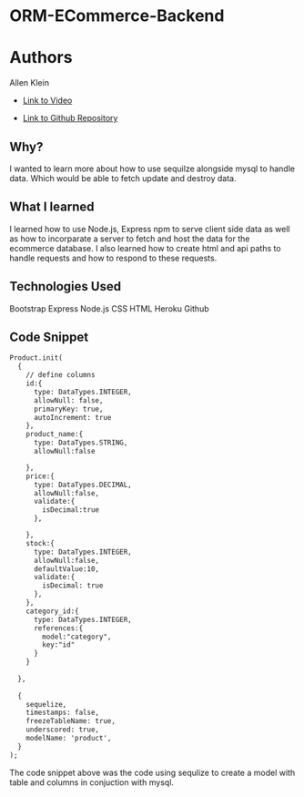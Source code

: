 # ORM-ECommerce-Backend
# Authors

Allen Klein
- [Link to Video](https://watch.screencastify.com/v/xd42bg6XermxK3KfwQ70)

- [Link to Github Repository](https://github.com/allen-ek/ORM-ECommerce-Backend)

## Why?
I wanted to learn more about how to use sequilze alongside mysql to handle data. Which would be able to fetch update and destroy data.

## What I learned
I learned how to use Node.js, Express npm to serve client side data as well as how to incorparate a server to fetch and host the data for 
the ecommerce database. I also learned how to create html and api paths to handle requests and how to respond to these requests.
## Technologies Used
Bootstrap
Express
Node.js
CSS
HTML
Heroku
Github

## Code Snippet
```html
Product.init(
  {
    // define columns
    id:{
      type: DataTypes.INTEGER,
      allowNull: false,
      primaryKey: true,
      autoIncrement: true
    },
    product_name:{
      type: DataTypes.STRING,
      allowNull:false

    },
    price:{
      type: DataTypes.DECIMAL,
      allowNull:false,
      validate:{
        isDecimal:true
      },

    },
    stock:{
      type: DataTypes.INTEGER,
      allowNull:false,
      defaultValue:10,
      validate:{
        isDecimal: true
      },
    },
    category_id:{
      type: DataTypes.INTEGER,
      references:{
        model:"category",
        key:"id"
      }
    }
    
  },
  
  {
    sequelize,
    timestamps: false,
    freezeTableName: true,
    underscored: true,
    modelName: 'product',
  }
);
```
The code snippet above was the code using sequlize to create a model with table and columns  in conjuction with mysql.
